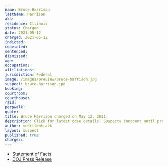 ```yaml
---
name: Bruce Harrison
lastName: Harrison
aka:
residence: Illinois
status: Charged
date: 2021-05-12
charged: 2021-05-12
indicted:
convicted: 
sentenced: 
dismissed: 
age:
occupation:
affiliations:
jurisdiction: Federal
image: /images/preview/bruce-harrison.jpg
suspect: bruce-harrison.jpg
booking:
courtroom:
courthouse:
raid:
perpwalk:
quote:
title: Bruce Harrison charged on May 12, 2021
description: Click for latest case details. Suspects innocent until proven guilty.
author: seditiontrack
layout: suspect
published: true
charges:
---
```

- [Statement of Facts](https://extremism.gwu.edu/sites/g/files/zaxdzs2191/f/Douglas%20Wangler%20Bruce%20Harrison%20Statement%20of%20Facts.pdf)
- [DOJ Press Release](https://www.justice.gov/usao-dc/case-multi-defendant/file/1394446/download)
